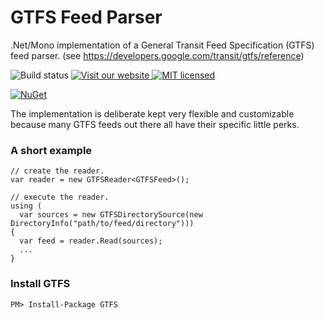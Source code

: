 GTFS Feed Parser
================

.Net/Mono implementation of a General Transit Feed Specification (GTFS) feed parser. (see https://developers.google.com/transit/gtfs/reference)

![Build status](http://build.osmsharp.com/app/rest/builds/buildType:(id:Itinero_Gtfs)/statusIcon)
[![Visit our website](https://img.shields.io/badge/website-itinero.tech-020031.svg) ](http://www.itinero.tech/)
[![MIT licensed](https://img.shields.io/badge/license-GPLv2-blue.svg)](https://github.com/itinero/GTFS/blob/develop/LICENSE)

[![NuGet](https://img.shields.io/nuget/v/GTFS.svg?style=flat)](http://www.nuget.org/packages/GTFS)  

The implementation is deliberate kept very flexible and customizable because many GTFS feeds out there all have their specific little perks.

### A short example
```
// create the reader.
var reader = new GTFSReader<GTFSFeed>();

// execute the reader.
using (
  var sources = new GTFSDirectorySource(new DirectoryInfo("path/to/feed/directory")))
{
  var feed = reader.Read(sources);
  ...
}
```

### Install GTFS

    PM> Install-Package GTFS
